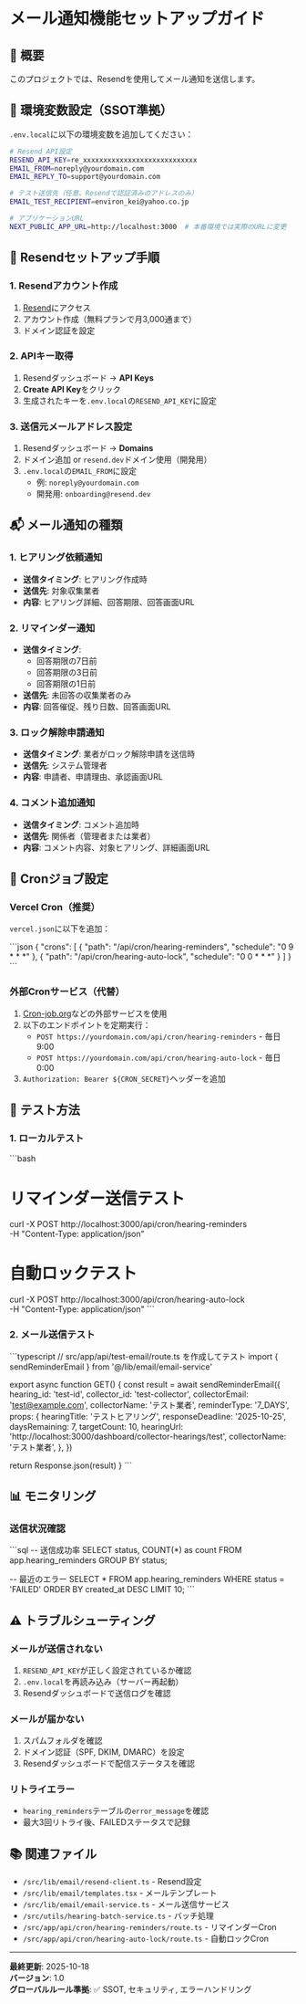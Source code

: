 # メール通知機能セットアップガイド

## 📧 **概要**

このプロジェクトでは、Resendを使用してメール通知を送信します。

## 🔧 **環境変数設定（SSOT準拠）**

`.env.local`に以下の環境変数を追加してください：

```bash
# Resend API設定
RESEND_API_KEY=re_xxxxxxxxxxxxxxxxxxxxxxxxxxxx
EMAIL_FROM=noreply@yourdomain.com
EMAIL_REPLY_TO=support@yourdomain.com

# テスト送信先（任意、Resendで認証済みのアドレスのみ）
EMAIL_TEST_RECIPIENT=environ_kei@yahoo.co.jp

# アプリケーションURL
NEXT_PUBLIC_APP_URL=http://localhost:3000  # 本番環境では実際のURLに変更
```

## 🚀 **Resendセットアップ手順**

### 1. Resendアカウント作成

1. [Resend](https://resend.com/)にアクセス
2. アカウント作成（無料プランで月3,000通まで）
3. ドメイン認証を設定

### 2. APIキー取得

1. Resendダッシュボード → **API Keys**
2. **Create API Key**をクリック
3. 生成されたキーを`.env.local`の`RESEND_API_KEY`に設定

### 3. 送信元メールアドレス設定

1. Resendダッシュボード → **Domains**
2. ドメイン追加 or `resend.dev`ドメイン使用（開発用）
3. `.env.local`の`EMAIL_FROM`に設定
   - 例: `noreply@yourdomain.com`
   - 開発用: `onboarding@resend.dev`

## 📬 **メール通知の種類**

### 1. ヒアリング依頼通知
- **送信タイミング**: ヒアリング作成時
- **送信先**: 対象収集業者
- **内容**: ヒアリング詳細、回答期限、回答画面URL

### 2. リマインダー通知
- **送信タイミング**: 
  - 回答期限の7日前
  - 回答期限の3日前
  - 回答期限の1日前
- **送信先**: 未回答の収集業者のみ
- **内容**: 回答催促、残り日数、回答画面URL

### 3. ロック解除申請通知
- **送信タイミング**: 業者がロック解除申請を送信時
- **送信先**: システム管理者
- **内容**: 申請者、申請理由、承認画面URL

### 4. コメント追加通知
- **送信タイミング**: コメント追加時
- **送信先**: 関係者（管理者または業者）
- **内容**: コメント内容、対象ヒアリング、詳細画面URL

## 🔄 **Cronジョブ設定**

### Vercel Cron（推奨）

`vercel.json`に以下を追加：

\`\`\`json
{
  "crons": [
    {
      "path": "/api/cron/hearing-reminders",
      "schedule": "0 9 * * *"
    },
    {
      "path": "/api/cron/hearing-auto-lock",
      "schedule": "0 0 * * *"
    }
  ]
}
\`\`\`

### 外部Cronサービス（代替）

1. [Cron-job.org](https://cron-job.org/)などの外部サービスを使用
2. 以下のエンドポイントを定期実行：
   - `POST https://yourdomain.com/api/cron/hearing-reminders` - 毎日9:00
   - `POST https://yourdomain.com/api/cron/hearing-auto-lock` - 毎日0:00
3. `Authorization: Bearer ${CRON_SECRET}`ヘッダーを追加

## 🧪 **テスト方法**

### 1. ローカルテスト

\`\`\`bash
# リマインダー送信テスト
curl -X POST http://localhost:3000/api/cron/hearing-reminders \
  -H "Content-Type: application/json"

# 自動ロックテスト
curl -X POST http://localhost:3000/api/cron/hearing-auto-lock \
  -H "Content-Type: application/json"
\`\`\`

### 2. メール送信テスト

\`\`\`typescript
// src/app/api/test-email/route.ts を作成してテスト
import { sendReminderEmail } from '@/lib/email/email-service'

export async function GET() {
  const result = await sendReminderEmail({
    hearing_id: 'test-id',
    collector_id: 'test-collector',
    collectorEmail: 'test@example.com',
    collectorName: 'テスト業者',
    reminderType: '7_DAYS',
    props: {
      hearingTitle: 'テストヒアリング',
      responseDeadline: '2025-10-25',
      daysRemaining: 7,
      targetCount: 10,
      hearingUrl: 'http://localhost:3000/dashboard/collector-hearings/test',
      collectorName: 'テスト業者',
    },
  })

  return Response.json(result)
}
\`\`\`

## 📊 **モニタリング**

### 送信状況確認

\`\`\`sql
-- 送信成功率
SELECT 
  status,
  COUNT(*) as count
FROM app.hearing_reminders
GROUP BY status;

-- 最近のエラー
SELECT *
FROM app.hearing_reminders
WHERE status = 'FAILED'
ORDER BY created_at DESC
LIMIT 10;
\`\`\`

## ⚠️ **トラブルシューティング**

### メールが送信されない

1. `RESEND_API_KEY`が正しく設定されているか確認
2. `.env.local`を再読み込み（サーバー再起動）
3. Resendダッシュボードで送信ログを確認

### メールが届かない

1. スパムフォルダを確認
2. ドメイン認証（SPF, DKIM, DMARC）を設定
3. Resendダッシュボードで配信ステータスを確認

### リトライエラー

- `hearing_reminders`テーブルの`error_message`を確認
- 最大3回リトライ後、FAILEDステータスで記録

## 📚 **関連ファイル**

- `/src/lib/email/resend-client.ts` - Resend設定
- `/src/lib/email/templates.tsx` - メールテンプレート
- `/src/lib/email/email-service.ts` - メール送信サービス
- `/src/utils/hearing-batch-service.ts` - バッチ処理
- `/src/app/api/cron/hearing-reminders/route.ts` - リマインダーCron
- `/src/app/api/cron/hearing-auto-lock/route.ts` - 自動ロックCron

---

**最終更新**: 2025-10-18  
**バージョン**: 1.0  
**グローバルルール準拠**: ✅ SSOT, セキュリティ, エラーハンドリング

